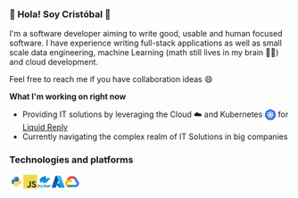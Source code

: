 ### 👋 Hola! Soy Cristóbal 👋

I'm a software developer aiming to write good, usable and human focused software. I have experience writing full-stack applications as well as small scale data engineering, machine Learning (math still lives in my brain 🧠🤓) and cloud development. 

Feel free to reach me if you have collaboration ideas 😄

**What I'm working on right now**
- Providing IT solutions by leveraging the Cloud ☁️ and Kubernetes <img align="top" alt="Kubernetes" src="https://raw.githubusercontent.com/github/explore/01ea2a586e5da744792d0ccfce2f68b861f29301/topics/kubernetes/kubernetes.png" width="20px" height="20px" /> for [Liquid Reply](https://github.com/Liquid-Reply)
- Currently navigating the complex realm of IT Solutions in big companies


### Technologies and platforms  
<img align="left" alt="Python" src="https://raw.githubusercontent.com/github/explore/80688e429a7d4ef2fca1e82350fe8e3517d3494d/topics/python/python.png" width="25px" height="25px">
<img align="left" alt="JavaScript" src="https://raw.githubusercontent.com/github/explore/80688e429a7d4ef2fca1e82350fe8e3517d3494d/topics/javascript/javascript.png" width="25px" height="25px">
<img align="left" alt="Docker" src="https://raw.githubusercontent.com/github/explore/80688e429a7d4ef2fca1e82350fe8e3517d3494d/topics/docker/docker.png" width="25px" height="25px">
<img align="left" alt="Azure" height="25px" width="25px" src="https://raw.githubusercontent.com/github/explore/eaef8552d8b082ffafe2bfc8a5023d47da904aac/topics/azure/azure.png" />
<img align="left" alt="GCP" height="25px" width="25px" src="https://raw.githubusercontent.com/github/explore/08e8077e6cd7375c007c6fd6ac8cced5d7738494/topics/google-cloud/google-cloud.png" />
